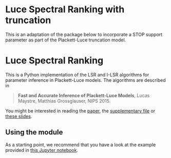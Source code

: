 # Luce Spectral Ranking with truncation

This is an adaptation of the package below to incorporate a STOP support parameter as part of the Plackett-Luce truncation model.

# Luce Spectral Ranking

This is a Python implementation of the LSR and I-LSR algorithms for
parameter inference in Plackett-Luce models. The algorithms are described in

> **Fast and Accurate Inference of Plackett-Luce Models**, Lucas Maystre,
> Matthias Grossglauser, NIPS 2015.

You might be interested in reading the [paper][1], the [supplementary
file][2] or [these slides][3].

## Using the module

As a starting point, we recommend that you have a look at the example provided
in [this Jupyter notebook](simple-example.ipynb).

[1]: https://infoscience.epfl.ch/record/213486/files/fastinference.pdf
[2]: https://infoscience.epfl.ch/record/213486/files/supplementary.pdf
[3]: https://s3-eu-west-1.amazonaws.com/lum-public/fastinference-slides.pdf
